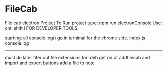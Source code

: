 # FileCab

File cab electron Project
To Run project type: npm run electronConsole
Use: cntl shift i FOR DEVELOPER TOOLS

starting: all console.log() go in ternimal for the chrome side. index.js console.log

---

must do later
fiter out file extensions for .deb
get rid of addfilecab and import and export buttons
add a file to note
